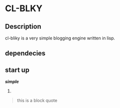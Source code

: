 # CL-BLKY

## Description

cl-bliky is a very simple blogging engine written in lisp.

## dependecies

## start up

***simple***

1. 

> this is a block quote

